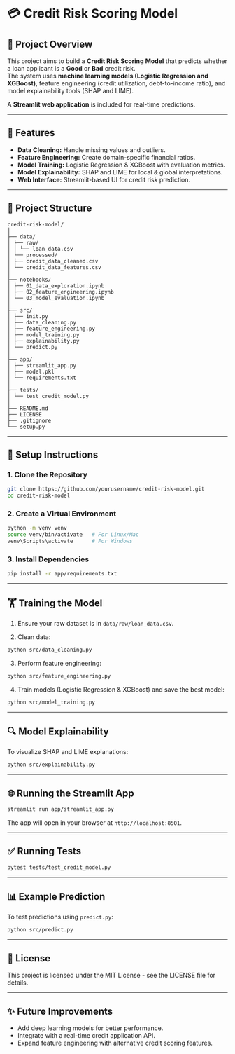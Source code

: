 # 💳 Credit Risk Scoring Model

## 📌 Project Overview
This project aims to build a **Credit Risk Scoring Model** that predicts whether a loan applicant is a **Good** or **Bad** credit risk.  
The system uses **machine learning models (Logistic Regression and XGBoost)**, feature engineering (credit utilization, debt-to-income ratio), and model explainability tools (SHAP and LIME).

A **Streamlit web application** is included for real-time predictions.

---

## 🚀 Features
- **Data Cleaning:** Handle missing values and outliers.
- **Feature Engineering:** Create domain-specific financial ratios.
- **Model Training:** Logistic Regression & XGBoost with evaluation metrics.
- **Model Explainability:** SHAP and LIME for local & global interpretations.
- **Web Interface:** Streamlit-based UI for credit risk prediction.

---

## 📂 Project Structure
```
credit-risk-model/
│
├── data/
│ ├── raw/
│ │ └── loan_data.csv
│ └── processed/
│ ├── credit_data_cleaned.csv
│ └── credit_data_features.csv
│
├── notebooks/
│ ├── 01_data_exploration.ipynb
│ ├── 02_feature_engineering.ipynb
│ └── 03_model_evaluation.ipynb
│
├── src/
│ ├── init.py
│ ├── data_cleaning.py
│ ├── feature_engineering.py
│ ├── model_training.py
│ ├── explainability.py
│ └── predict.py
│
├── app/
│ ├── streamlit_app.py
│ ├── model.pkl
│ └── requirements.txt
│
├── tests/
│ └── test_credit_model.py
│
├── README.md
├── LICENSE
├── .gitignore
└── setup.py
```

---

## 🔧 Setup Instructions

### **1. Clone the Repository**
```bash
git clone https://github.com/yourusername/credit-risk-model.git
cd credit-risk-model
```
### **2. Create a Virtual Environment**
```bash
python -m venv venv
source venv/bin/activate   # For Linux/Mac
venv\Scripts\activate      # For Windows
```

### **3. Install Dependencies**
```bash
pip install -r app/requirements.txt
```
---

## 🏋️ Training the Model
1. Ensure your raw dataset is in `data/raw/loan_data.csv`.

2. Clean data:

```bash
python src/data_cleaning.py
```

3. Perform feature engineering:

```bash
python src/feature_engineering.py
```
4. Train models (Logistic Regression & XGBoost) and save the best model:
```bash
python src/model_training.py
```
---

## 🔍 Model Explainability
To visualize SHAP and LIME explanations:
```bash
python src/explainability.py
```
---

## 🌐 Running the Streamlit App
```bash
streamlit run app/streamlit_app.py
```

The app will open in your browser at `http://localhost:8501`.

---

## ✅ Running Tests
```bash
pytest tests/test_credit_model.py
```
---

## 📊 Example Prediction

To test predictions using `predict.py`:
```bash
python src/predict.py
```
---

## 📜 License

This project is licensed under the MIT License - see the LICENSE file for details.

---

## ✨ Future Improvements
- Add deep learning models for better performance.
- Integrate with a real-time credit application API.
- Expand feature engineering with alternative credit scoring features.